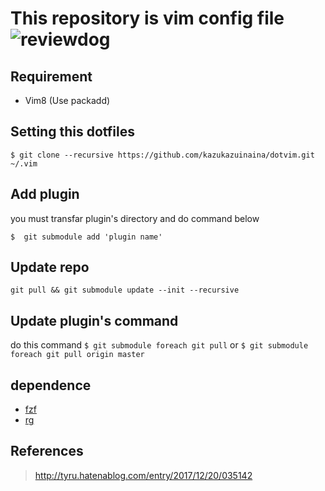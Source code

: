 # This repository is vim config file ![reviewdog](https://github.com/kazukazuinaina/dotvim/workflows/vint/badge.svg?branch=master)

## Requirement

- Vim8 (Use packadd)

## Setting this dotfiles

```
$ git clone --recursive https://github.com/kazukazuinaina/dotvim.git ~/.vim
```

## Add plugin

you must transfar plugin's directory and do command below

```
$  git submodule add 'plugin name'
```

## Update repo

```
git pull && git submodule update --init --recursive
```

## Update plugin's command

do this command
    ```
    $ git submodule foreach git pull
    ```
or
    ```
    $ git submodule foreach git pull origin master
    ```

## dependence

- [fzf](https://github.com/junegunn/fzf)
- [rg](https://github.com/BurntSushi/ripgrep)

## References

> http://tyru.hatenablog.com/entry/2017/12/20/035142
